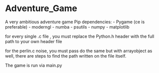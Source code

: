 # Adventure_Game
A very ambitious adventure game
Pip dependencies:
    - Pygame (ce is preferable)
    - moderngl
    - numba
    - psutils
    - numpy
    - matplotlib

for every single .c file , you must replace the Python.h header with the full path to your own header file

for the perlin.c noise, you must pass do the same but with arrayobject as well, there are steps to find the path written on the file itself.

The game is run via main.py